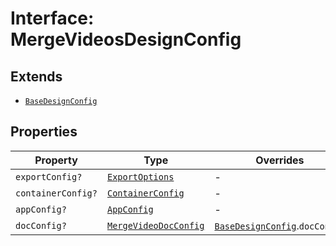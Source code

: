 # Interface: MergeVideosDesignConfig

## Extends

- [`BaseDesignConfig`](BaseDesignConfig.md)

## Properties

| Property | Type | Overrides | Inherited from |
| ------ | ------ | ------ | ------ |
| `exportConfig?` | [`ExportOptions`](../../../ExportConfig.types/type-aliases/ExportOptions.md) | - | [`BaseDesignConfig`](BaseDesignConfig.md).`exportConfig` |
| `containerConfig?` | [`ContainerConfig`](../../../ContainerConfig.types/type-aliases/ContainerConfig.md) | - | [`BaseDesignConfig`](BaseDesignConfig.md).`containerConfig` |
| `appConfig?` | [`AppConfig`](../../AppConfig.types/interfaces/AppConfig.md) | - | [`BaseDesignConfig`](BaseDesignConfig.md).`appConfig` |
| `docConfig?` | [`MergeVideoDocConfig`](../../DocConfig.types/interfaces/MergeVideoDocConfig.md) | [`BaseDesignConfig`](BaseDesignConfig.md).`docConfig` | - |
